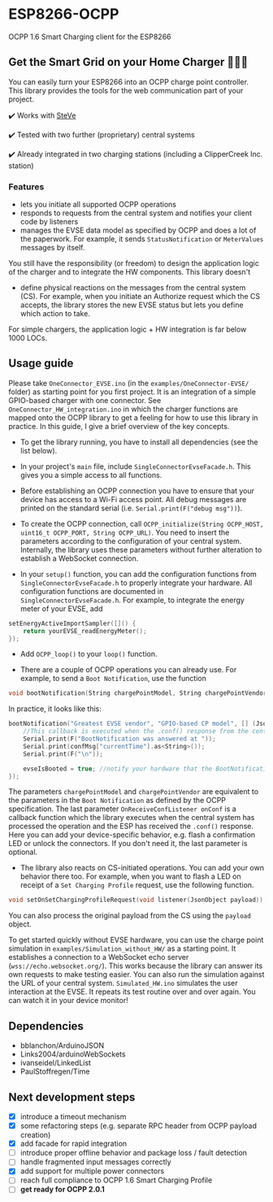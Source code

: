 # ESP8266-OCPP
OCPP 1.6 Smart Charging client for the ESP8266

## Get the Smart Grid on your Home Charger :car::electric_plug::battery:

You can easily turn your ESP8266 into an OCPP charge point controller. This library provides the tools for the web communication part of your project.

:heavy_check_mark: Works with [SteVe](https://github.com/RWTH-i5-IDSG/steve)

:heavy_check_mark: Tested with two further (proprietary) central systems

:heavy_check_mark: Already integrated in two charging stations (including a ClipperCreek Inc. station)

### Features

- lets you initiate all supported OCPP operations
- responds to requests from the central system and notifies your client code by listeners
- manages the EVSE data model as specified by OCPP and does a lot of the paperwork. For example, it sends `StatusNotification` or `MeterValues` messages by itself.

You still have the responsibility (or freedom) to design the application logic of the charger and to integrate the HW components. This library doesn't

- define physical reactions on the messages from the central system (CS). For example, when you initiate an Authorize request which the CS accepts, the library stores the new EVSE status but lets you define which action to take.

For simple chargers, the application logic + HW integration is far below 1000 LOCs.

## Usage guide

Please take `OneConnector_EVSE.ino` (in the `examples/OneConnector-EVSE/` folder) as starting point for you first project. It is an integration of a simple GPIO-based charger with one connector. See `OneConnector_HW_integration.ino` in which the charger functions are mapped onto the OCPP library to get a feeling for how to use this library in practice. In this guide, I give a brief overview of the key concepts.

- To get the library running, you have to install all dependencies (see the list below).

- In your project's `main` file, include `SingleConnectorEvseFacade.h`. This gives you a simple access to all functions.

- Before establishing an OCPP connection you have to ensure that your device has access to a Wi-Fi access point. All debug messages are printed on the standard serial (i.e. `Serial.print(F("debug msg"))`).

- To create the OCPP connection, call `OCPP_initialize(String OCPP_HOST, uint16_t OCPP_PORT, String OCPP_URL)`. You need to insert the parameters according to the configuration of your central system. Internally, the library uses these parameters without further alteration to establish a WebSocket connection.

- In your `setup()` function, you can add the configuration functions from `SingleConnectorEvseFacade.h` to properly integrate your hardware. All configuration functions are documented in `SingleConnectorEvseFacade.h`. For example, to integrate the energy meter of your EVSE, add

```cpp
setEnergyActiveImportSampler([]() {
    return yourEVSE_readEnergyMeter();
});
```

- Add `OCPP_loop()` to your `loop()` function.

- There are a couple of OCPP operations you can already use. For example, to send a `Boot Notification`, use the function 
```cpp
void bootNotification(String chargePointModel, String chargePointVendor, OnReceiveConfListener onConf)`
```

In practice, it looks like this:

```cpp
bootNotification("Greatest EVSE vendor", "GPIO-based CP model", [] (JsonObject confMsg) {
    //This callback is executed when the .conf() response from the central system arrives
    Serial.print(F("BootNotification was answered at "));
    Serial.print(confMsg["currentTime"].as<String>());
    Serial.print(F("\n"));

    evseIsBooted = true; //notify your hardware that the BootNotification.conf() has arrived
});
```

The parameters `chargePointModel` and `chargePointVendor` are equivalent to the parameters in the `Boot Notification` as defined by the OCPP specification. The last parameter `OnReceiveConfListener onConf` is a callback function which the library executes when the central system has processed the operation and the ESP has received the `.conf()` response. Here you can add your device-specific behavior, e.g. flash a confirmation LED or unlock the connectors. If you don't need it, the last parameter is optional.

- The library also reacts on CS-initiated operations. You can add your own behavior there too. For example, when you want to flash a LED on receipt of a `Set Charging Profile` request, use the following function.

```cpp
void setOnSetChargingProfileRequest(void listener(JsonObject payload));
```

You can also process the original payload from the CS using the `payload` object.

To get started quickly without EVSE hardware, you can use the charge point simulation in `examples/Simulation_without_HW/` as a starting point. It establishes a connection to a WebSocket echo server (`wss://echo.websocket.org/`). This works because the library can answer its own requests to make testing easier. You can also run the simulation against the URL of your central system. `Simulated_HW.ino` simulates the user interaction at the EVSE. It repeats its test routine over and over again. You can watch it in your device monitor! 

## Dependencies

- bblanchon/ArduinoJSON
- Links2004/arduinoWebSockets
- ivanseidel/LinkedList
- PaulStoffregen/Time

## Next development steps

- [x] introduce a timeout mechanism
- [x] some refactoring steps (e.g. separate RPC header from OCPP payload creation)
- [x] add facade for rapid integration
- [ ] introduce proper offline behavior and package loss / fault detection
- [ ] handle fragmented input messages correctly
- [x] add support for multiple power connectors
- [ ] reach full compliance to OCPP 1.6 Smart Charging Profile
- [ ] **get ready for OCPP 2.0.1**
